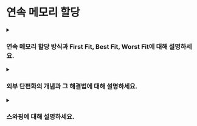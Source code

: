 # 연속 메모리 할당

<details>  
<summary><h3>연속 메모리 할당 방식과 First Fit, Best Fit, Worst Fit에 대해 설명하세요.</h3></summary>

#### 연속 메모리 할당
- 프로세스를 메모리의 빈 공간에 연속적으로 할당하는 방식
- 메모리 내의 빈 공간을 어떻게 선택하느냐에 따라 First Fit, Best Fit, Worst Fit으로 나뉨 

#### First Fit
- 운영체제가 메모리 내의 빈 공간을 처음부터 순차적으로 탐색하다가, 프로세스를 적재할 수 있는 첫 번째 빈 공간에 즉시 배치하는 방식
- 메모리의 모든 영역을 탐색하지 않으므로 빠른 검색 및 할당이 가능함

#### Best Fit
- 운영체제가 메모리 내의 빈 공간을 모두 검색한 후, 프로세스가 적재될 수 있는 공간 중 가장 작은 빈 공간에 프로세스를 배치하는 방식
- 낭비되는 메모리 공간이 최소화되지만, 메모리의 모든 공간을 탐색해야 하므로 탐색 시간이 오래 걸림

#### Worst Fit
- 운영체제가 메모리 내의 빈 공간을 모두 검색한 후, 프로세스가 적재될 수 있는 공간 중 가장 큰 빈 공간에 프로세스를 배치하는 방식
- Best Fit과 마찬가지로 메모리의 모든 공간을 탐색하기 때문에 탐색 시간이 다소 오래 걸림

<details>  
<summary><h4>First Fit, Best Fit, Worst Fit 중 성능이 가장 좋은 알고리즘은 무엇인가요?</h4></summary>

- 일반적으로 First Fit이 가장 성능이 좋음
- First Fit은 빈 공간을 처음부터 순차적으로 탐색하면서, 조건을 만족하는 첫 번째 공간에 프로세스를 즉시 배치하기 때문에 빠른 검색 및 할당이 가능함
</details>

<details>  
<summary><h4>Worst Fit 알고리즘은 어떤 상황에서 사용되면 좋을까요?</h4></summary>

- 50KB, 250KB, 500KB, 1000KB의 빈 공간이 있고, 여기에 200KB의 프로그램이 들어와야 한다고 가정
- Worst Fit으로 할당하면, 운영체제는 200KB 프로그램을 가장 큰 공간인 1000KB에 할당함
- 그렇게 되면 1000KB 공간 중 200KB가 사용되고, 나머지 800KB는 빈 공간으로 남게 됨 
- 남은 800KB의 큰 빈 공간이 있기 때문에 이후 다른 큰 프로그램이 들어와도 할당할 여유가 있음
- 예를 들어, 400KB의 프로그램이 새로 요청되면, 헤당 프로그램을 남은 800KB 공간에 할당하여 큰 프로그램도 추가로 수용할 수 있음
- 반면, 250KB나 500KB의 작은 빈 공간에 프로그램을 할당했다면, 남은 공간이 여러 작은 조각으로 나누어져 작은 프로세스들 외에는 할당하기 어려운 상태가 됨 
- 결론: Worst Fit은 큰 공간에 프로세스를 우선 할당하므로 메모리 단편화를 줄이는 데 유리할 수 있음
</details>
</details>

<details>  
<summary><h3>외부 단편화의 개념과 그 해결법에 대해 설명하세요.</h3></summary>

#### 개념
- 프로세스들이 메모리에 연속적으로 할당되는 환경에서는 프로세스의 실행이 종료됨에 따라 메모리 사이사이에 빈 공간들이 생김
- 프로세스를 할당하려 할 때, 메모리 전체의 빈 공간은 충분하지만 실제로는 빈 공간들이 조각조각 나뉘어 있어 큰 프로세스를 할당할 수 없는 경우가 발생함 
- 이러한 메모리 낭비 현상을 외부 단편화(external fragmentation)라고 함

#### 해결법
- 압축(Compaction): 메모리 내의 모든 프로세스를 한쪽으로 이동시켜 빈 공간을 모아 외부 단편화를 해결할 수 있음
- 하지만 프로세스의 이동에는 상당한 비용이 발생하며, 이 과정에서 시스템이 일시적으로 중단됨
- 따라서 현대 운영체제는 연속 메모리 할당 기법 대신 페이징 기법을 사용하여 외부 단편화 문제를 피함
</details>

<details>  
<summary><h3>스와핑에 대해 설명하세요.</h3></summary>

- 새로운 프로세스를 실행하기 위한 메모리 공간이 부족한 경우, 오랫동안 실행되지 않는 프로세스를 디스크의 스왑 영역으로 이동시키고, 해당 공간에 새로운 프로세스를 할당하는 방식
- 스와핑을 통해 메모리 공간을 효율적으로 관리함으로써, 전체 메모리 용량보다 더 많은 프로세스를 동시에 실행할 수 있음
- 단, 메모리와 디스크 간의 I/O 작업은 비용이 크기 때문에, 스와핑이 잦아질수록 시스템 성능이 저하될 수 있음
</details>
